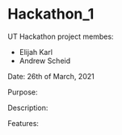 # Hackathon_1
UT Hackathon project
membes:
  - Elijah Karl
  - Andrew Scheid

Date: 26th of March, 2021

Purpose:

Description:

Features:
